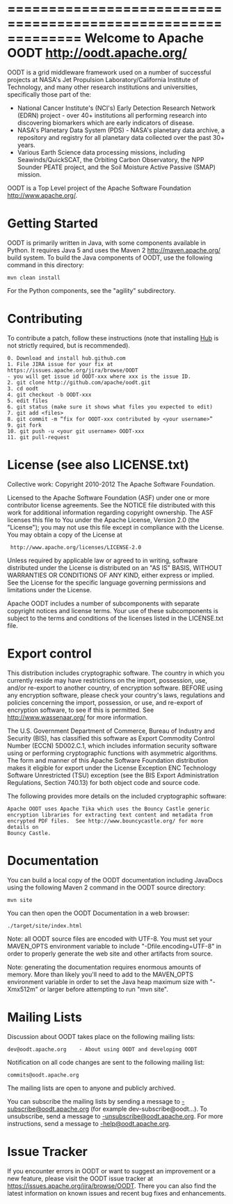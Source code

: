 =============================================================
 Welcome to Apache OODT  <http://oodt.apache.org/>
=============================================================

OODT is a grid middleware framework used on a number of successful projects at
NASA's Jet Propulsion Laboratory/California Institute of Technology, and many
other research institutions and universities, specifically those part of the:

* National Cancer Institute's (NCI's) Early Detection Research Network (EDRN)
  project - over 40+ institutions all performing research into discovering
  biomarkers which are early indicators of disease.
* NASA's Planetary Data System (PDS) - NASA's planetary data archive, a
  repository and registry for all planetary data collected over the past 30+
  years.
* Various Earth Science data processing missions, including
  Seawinds/QuickSCAT, the Orbiting Carbon Observatory, the NPP Sounder PEATE
  project, and the Soil Moisture Active Passive (SMAP) mission.

OODT is a Top Level project of the Apache Software Foundation
<http://www.apache.org/>.

Getting Started
===============

OODT is primarily written in Java, with some components available in Python.
It requires Java 5 and uses the Maven 2 <http://maven.apache.org/> build
system.  To build the Java components of OODT, use the following command in
this directory:

    mvn clean install

For the Python components, see the "agility" subdirectory.

Contributing
============
To contribute a patch, follow these instructions (note that installing
[Hub](http://hub.github.com) is not strictly required, but is recommended).

```
0. Download and install hub.github.com
1. File JIRA issue for your fix at https://issues.apache.org/jira/browse/OODT
- you will get issue id OODT-xxx where xxx is the issue ID.
2. git clone http://github.com/apache/oodt.git
3. cd oodt
4. git checkout -b OODT-xxx
5. edit files
6. git status (make sure it shows what files you expected to edit)
7. git add <files>
8. git commit -m “fix for OODT-xxx contributed by <your username>”
9. git fork
10. git push -u <your git username> OODT-xxx
11. git pull-request
```


License (see also LICENSE.txt)
==============================

Collective work: Copyright 2010-2012 The Apache Software Foundation.

Licensed to the Apache Software Foundation (ASF) under one or more
contributor license agreements.  See the NOTICE file distributed with
this work for additional information regarding copyright ownership.
The ASF licenses this file to You under the Apache License, Version 2.0
(the "License"); you may not use this file except in compliance with
the License.  You may obtain a copy of the License at

     http://www.apache.org/licenses/LICENSE-2.0

Unless required by applicable law or agreed to in writing, software
distributed under the License is distributed on an "AS IS" BASIS,
WITHOUT WARRANTIES OR CONDITIONS OF ANY KIND, either express or implied.
See the License for the specific language governing permissions and
limitations under the License.

Apache OODT includes a number of subcomponents with separate copyright
notices and license terms. Your use of these subcomponents is subject to
the terms and conditions of the licenses listed in the LICENSE.txt file.

Export control
==============

This distribution includes cryptographic software.  The country in which you
currently reside may have restrictions on the import, possession, use, and/or
re-export to another country, of encryption software.  BEFORE using any
encryption software, please check your country's laws, regulations and
policies concerning the import, possession, or use, and re-export of
encryption software, to see if this is permitted.  See
<http://www.wassenaar.org/> for more information.

The U.S.  Government Department of Commerce, Bureau of Industry and Security
(BIS), has classified this software as Export Commodity Control Number (ECCN)
5D002.C.1, which includes information security software using or performing
cryptographic functions with asymmetric algorithms.  The form and manner of
this Apache Software Foundation distribution makes it eligible for export
under the License Exception ENC Technology Software Unrestricted (TSU)
exception (see the BIS Export Administration Regulations, Section 740.13) for
both object code and source code.

The following provides more details on the included cryptographic software:

    Apache OODT uses Apache Tika which uses the Bouncy Castle generic
    encryption libraries for extracting text content and metadata from
    encrypted PDF files.  See http://www.bouncycastle.org/ for more details on
    Bouncy Castle.

Documentation
=============

You can build a local copy of the OODT documentation including JavaDocs using
the following Maven 2 command in the OODT source directory:

    mvn site

You can then open the OODT Documentation in a web browser:

    ./target/site/index.html

Note: all OODT source files are encoded with UTF-8.  You must set your
MAVEN_OPTS environment variable to include "-Dfile.encoding=UTF-8" in order to
properly generate the web site and other artifacts from source.

Note: generating the documentation requires enormous amounts of memory.  More
than likely you'll need to add to the MAVEN_OPTS environment variable in order
to set the Java heap maximum size with "-Xmx512m" or larger before attempting
to run "mvn site".

Mailing Lists
=============

Discussion about OODT takes place on the following mailing lists:

    dev@oodt.apache.org    - About using OODT and developing OODT

Notification on all code changes are sent to the following mailing list:

    commits@oodt.apache.org

The mailing lists are open to anyone and publicly archived.

You can subscribe the mailing lists by sending a message to
<LIST>-subscribe@oodt.apache.org (for example
dev-subscribe@oodt...).  To unsubscribe, send a message to
<LIST>-unsubscribe@oodt.apache.org.  For more instructions, send a
message to <LIST>-help@oodt.apache.org.

Issue Tracker
=============

If you encounter errors in OODT or want to suggest an improvement or a new
feature, please visit the OODT issue tracker at
https://issues.apache.org/jira/browse/OODT.  There you can also find the
latest information on known issues and recent bug fixes and enhancements.
